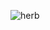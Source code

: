![herb](https://a.espncdn.com/combiner/i?img=/i/headshots/nba/players/full/4277813.png&w=350&h=254)
